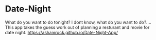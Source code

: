 # Date-Night
What do you want to do tonight? I dont know, what do you want to do?....
This app takes the guess work out of planning a resturant and movie for date night.
https://ashamrock.github.io/Date-Night-App/
